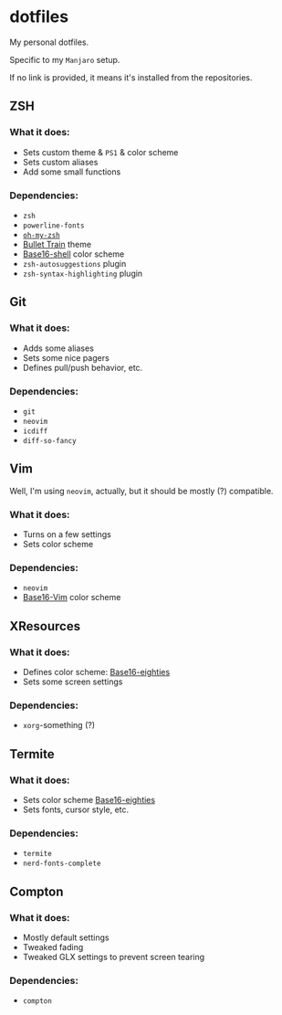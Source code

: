 # dotfiles
My personal dotfiles.

Specific to my `Manjaro` setup.

If no link is provided, it means it's installed from the repositories.

## ZSH

### What it does:
- Sets custom theme & `PS1` & color scheme
- Sets custom aliases
- Add some small functions

### Dependencies:
- `zsh`
- `powerline-fonts`
- [`oh-my-zsh`](https://github.com/robbyrussell/oh-my-zsh)
- [Bullet Train](https://github.com/caiogondim/bullet-train.zsh) theme
- [Base16-shell](https://github.com/chriskempson/base16-shell) color scheme
- `zsh-autosuggestions` plugin
- `zsh-syntax-highlighting` plugin

## Git

### What it does:
- Adds some aliases
- Sets some nice pagers
- Defines pull/push behavior, etc.

### Dependencies:
- `git`
- `neovim`
- `icdiff`
- `diff-so-fancy`

## Vim

Well, I'm using `neovim`, actually, but it should be mostly (?) compatible.

### What it does:
- Turns on a few settings
- Sets color scheme

### Dependencies:
- `neovim`
- [Base16-Vim](https://github.com/chriskempson/base16-vim) color scheme

## XResources

### What it does:
- Defines color scheme: [Base16-eighties](https://github.com/chriskempson/base16-xresources)
- Sets some screen settings

### Dependencies:
- `xorg`-something (?)

## Termite

### What it does:
- Sets color scheme [Base16-eighties](https://github.com/khamer/base16-termite)
- Sets fonts, cursor style, etc.

### Dependencies:
- `termite`
- `nerd-fonts-complete`

## Compton

### What it does:
- Mostly default settings
- Tweaked fading
- Tweaked GLX settings to prevent screen tearing

### Dependencies:
- `compton`

